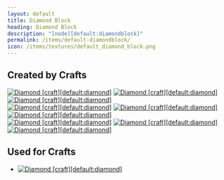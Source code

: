 ```yaml
---
layout: default
title: Diamond Block
heading: Diamond Block
description: "[node][default:diamondblock]"
permalink: /items/default-diamondblock/
icon: /items/textures/default_diamond_block.png
---
```



## Created by Crafts

<div class="craft">
    <div>
        <span><a href="{{site.baseurl}}/items/default-diamond/"><img src="{{site.baseurl}}/assets/img/items/textures/default_diamond.png" data-toggle="tooltip" title="Diamond [craft][default:diamond]"></a></span>
        <span><a href="{{site.baseurl}}/items/default-diamond/"><img src="{{site.baseurl}}/assets/img/items/textures/default_diamond.png" data-toggle="tooltip" title="Diamond [craft][default:diamond]"></a></span>
        <span><a href="{{site.baseurl}}/items/default-diamond/"><img src="{{site.baseurl}}/assets/img/items/textures/default_diamond.png" data-toggle="tooltip" title="Diamond [craft][default:diamond]"></a></span>
    </div>
    <div>
        <span><a href="{{site.baseurl}}/items/default-diamond/"><img src="{{site.baseurl}}/assets/img/items/textures/default_diamond.png" data-toggle="tooltip" title="Diamond [craft][default:diamond]"></a></span>
        <span><a href="{{site.baseurl}}/items/default-diamond/"><img src="{{site.baseurl}}/assets/img/items/textures/default_diamond.png" data-toggle="tooltip" title="Diamond [craft][default:diamond]"></a></span>
        <span><a href="{{site.baseurl}}/items/default-diamond/"><img src="{{site.baseurl}}/assets/img/items/textures/default_diamond.png" data-toggle="tooltip" title="Diamond [craft][default:diamond]"></a></span>
    </div>
    <div>
        <span><a href="{{site.baseurl}}/items/default-diamond/"><img src="{{site.baseurl}}/assets/img/items/textures/default_diamond.png" data-toggle="tooltip" title="Diamond [craft][default:diamond]"></a></span>
        <span><a href="{{site.baseurl}}/items/default-diamond/"><img src="{{site.baseurl}}/assets/img/items/textures/default_diamond.png" data-toggle="tooltip" title="Diamond [craft][default:diamond]"></a></span>
        <span><a href="{{site.baseurl}}/items/default-diamond/"><img src="{{site.baseurl}}/assets/img/items/textures/default_diamond.png" data-toggle="tooltip" title="Diamond [craft][default:diamond]"></a></span>
    </div>
</div>


## Used for Crafts

<ul class="list-items">
    <li><a href="{{site.baseurl}}/items/default-diamond/"><img src="{{site.baseurl}}/assets/img/items/textures/default_diamond.png" data-toggle="tooltip" title="Diamond [craft][default:diamond]"></a></li>
</ul>
